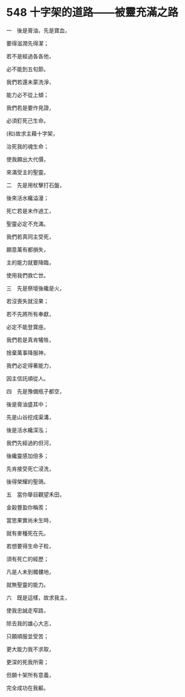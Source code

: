 # 548 十字架的道路——被靈充滿之路

一　後是膏油，先是寶血，

要得滋潤先得潔；

若不是經過各各他，

必不能到五旬節。

我們若還未蒙洗淨，

能力必不從上傾；

我們若是要作見證，

必須釘死己生命。

(和)故求主藉十字架，

治死我的魂生命；

使我願出大代價，

來滿受主的聖靈。

二　先是用杖擊打石盤，

後來活水纔溢漫；

死亡若是未作過工，

聖靈必定不充滿。

我們若真同主受死，

願意萬有都損失，

主的能力就要降臨，

使用我們救亡世。

三　先是祭壇後纔是火，

若沒喪失就沒果；

若不先將所有奉獻，

必定不能登寶座。

我們若是真肯犧牲，

捨棄萬事降服神，

我們必定得著能力，

因主信託順從人。

四　先是豫備瓶子都空，

後是膏油盛其中；

先是山谷挖成渠溝，

後是活水纔深泓；

我們先經過約但河，

後纔靈感加倍多；

先肯接受死亡浸洗，

後得榮耀的聖鴿。

五　當你舉目觀望禾田，

金榖豐盈你稱羨；

當思果實尚未生時，

就有麥種死在先。

若想要得生命子粒，

須有死亡的經歷；

凡是人未到髑髏地，

就無聖靈的能力。

六　既是這樣，故求我主，

使我忠誠走窄路，

除去我的雄心大志，

只願順服並受苦；

更大能力我不求取，

更深的死我所需；

但願十架所有意義，

完全成功在我軀。

